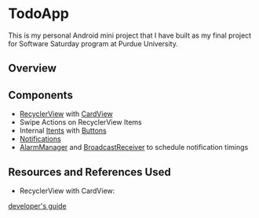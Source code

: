# TodoApp
This is my personal Android mini project that I have built as my final project for Software Saturday program at Purdue University.

## Overview

## Components
- [RecyclerView](https://developer.android.com/reference/androidx/recyclerview/widget/RecyclerView) with [CardView](https://developer.android.com/reference/androidx/cardview/widget/CardView)
- Swipe Actions on RecyclerView Items
- Internal [Itents](https://developer.android.com/reference/android/content/Intent) with [Buttons](https://developer.android.com/reference/android/widget/Button)
- [Notifications](https://developer.android.com/reference/android/app/Notification)
- [AlarmManager](https://developer.android.com/reference/android/app/AlarmManager) and [BroadcastReceiver](https://developer.android.com/reference/android/content/BroadcastReceiver) to schedule notification timings

## Resources and References Used
- RecyclerView with CardView: 

[developer's guide](https://developer.android.com/guide/topics/ui/layout/cardview.html)

